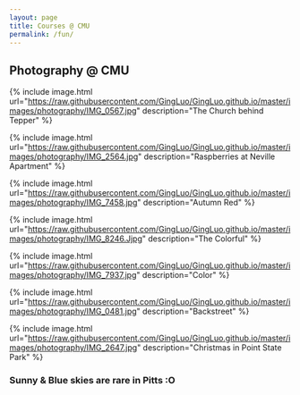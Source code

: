 ```yaml
---
layout: page
title: Courses @ CMU
permalink: /fun/
---
```


## Photography @ CMU

{% include image.html url="https://raw.githubusercontent.com/GingLuo/GingLuo.github.io/master/images/photography/IMG_0567.jpg" description="The Church behind Tepper" %}

{% include image.html url="https://raw.githubusercontent.com/GingLuo/GingLuo.github.io/master/images/photography/IMG_2564.jpg" description="Raspberries at Neville Apartment" %}

{% include image.html url="https://raw.githubusercontent.com/GingLuo/GingLuo.github.io/master/images/photography/IMG_7458.jpg" description="Autumn Red" %}

{% include image.html url="https://raw.githubusercontent.com/GingLuo/GingLuo.github.io/master/images/photography/IMG_8246.Jjpg" description="The Colorful" %}
<!-- &nbsp; -->

{% include image.html url="https://raw.githubusercontent.com/GingLuo/GingLuo.github.io/master/images/photography/IMG_7937.jpg" description="Color" %}

{% include image.html url="https://raw.githubusercontent.com/GingLuo/GingLuo.github.io/master/images/photography/IMG_0481.jpg" description="Backstreet" %}

{% include image.html url="https://raw.githubusercontent.com/GingLuo/GingLuo.github.io/master/images/photography/IMG_2647.jpg" description="Christmas in Point State Park" %}

### Sunny & Blue skies are rare in Pitts :O